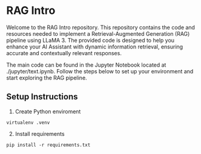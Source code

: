 # RAG Intro

Welcome to the RAG Intro repository. This repository contains the code and resources needed to implement a Retrieval-Augmented Generation (RAG) pipeline using LLaMA 3. The provided code is designed to help you enhance your AI Assistant with dynamic information retrieval, ensuring accurate and contextually relevant responses.

The main code can be found in the Jupyter Notebook located at ./jupyter/text.ipynb. Follow the steps below to set up your environment and start exploring the RAG pipeline.


## Setup Instructions


1. Create Python enviroment

```
virtualenv .venv
```

2. Install requirements

```
pip install -r requirements.txt
```



